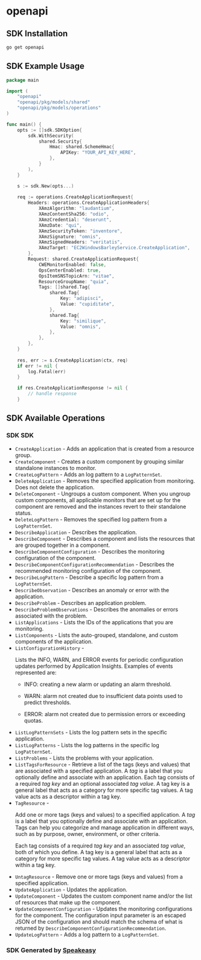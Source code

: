 # openapi

<!-- Start SDK Installation -->
## SDK Installation

```bash
go get openapi
```
<!-- End SDK Installation -->

## SDK Example Usage
<!-- Start SDK Example Usage -->
```go
package main

import (
    "openapi"
    "openapi/pkg/models/shared"
    "openapi/pkg/models/operations"
)

func main() {
    opts := []sdk.SDKOption{
        sdk.WithSecurity(
            shared.Security{
                Hmac: shared.SchemeHmac{
                    APIKey: "YOUR_API_KEY_HERE",
                },
            }
        ),
    }

    s := sdk.New(opts...)
    
    req := operations.CreateApplicationRequest{
        Headers: operations.CreateApplicationHeaders{
            XAmzAlgorithm: "laudantium",
            XAmzContentSha256: "odio",
            XAmzCredential: "deserunt",
            XAmzDate: "qui",
            XAmzSecurityToken: "inventore",
            XAmzSignature: "omnis",
            XAmzSignedHeaders: "veritatis",
            XAmzTarget: "EC2WindowsBarleyService.CreateApplication",
        },
        Request: shared.CreateApplicationRequest{
            CWEMonitorEnabled: false,
            OpsCenterEnabled: true,
            OpsItemSNSTopicArn: "vitae",
            ResourceGroupName: "quia",
            Tags: []shared.Tag{
                shared.Tag{
                    Key: "adipisci",
                    Value: "cupiditate",
                },
                shared.Tag{
                    Key: "similique",
                    Value: "omnis",
                },
            },
        },
    }
    
    res, err := s.CreateApplication(ctx, req)
    if err != nil {
        log.Fatal(err)
    }

    if res.CreateApplicationResponse != nil {
        // handle response
    }
```
<!-- End SDK Example Usage -->

<!-- Start SDK Available Operations -->
## SDK Available Operations

### SDK SDK

* `CreateApplication` - Adds an application that is created from a resource group.
* `CreateComponent` - Creates a custom component by grouping similar standalone instances to monitor.
* `CreateLogPattern` - Adds an log pattern to a <code>LogPatternSet</code>.
* `DeleteApplication` - Removes the specified application from monitoring. Does not delete the application.
* `DeleteComponent` - Ungroups a custom component. When you ungroup custom components, all applicable monitors that are set up for the component are removed and the instances revert to their standalone status.
* `DeleteLogPattern` - Removes the specified log pattern from a <code>LogPatternSet</code>.
* `DescribeApplication` - Describes the application.
* `DescribeComponent` - Describes a component and lists the resources that are grouped together in a component.
* `DescribeComponentConfiguration` - Describes the monitoring configuration of the component.
* `DescribeComponentConfigurationRecommendation` - Describes the recommended monitoring configuration of the component.
* `DescribeLogPattern` - Describe a specific log pattern from a <code>LogPatternSet</code>.
* `DescribeObservation` - Describes an anomaly or error with the application.
* `DescribeProblem` - Describes an application problem.
* `DescribeProblemObservations` - Describes the anomalies or errors associated with the problem.
* `ListApplications` - Lists the IDs of the applications that you are monitoring. 
* `ListComponents` - Lists the auto-grouped, standalone, and custom components of the application.
* `ListConfigurationHistory` - <p> Lists the INFO, WARN, and ERROR events for periodic configuration updates performed by Application Insights. Examples of events represented are: </p> <ul> <li> <p>INFO: creating a new alarm or updating an alarm threshold.</p> </li> <li> <p>WARN: alarm not created due to insufficient data points used to predict thresholds.</p> </li> <li> <p>ERROR: alarm not created due to permission errors or exceeding quotas. </p> </li> </ul>
* `ListLogPatternSets` - Lists the log pattern sets in the specific application.
* `ListLogPatterns` - Lists the log patterns in the specific log <code>LogPatternSet</code>.
* `ListProblems` - Lists the problems with your application.
* `ListTagsForResource` - Retrieve a list of the tags (keys and values) that are associated with a specified application. A <i>tag</i> is a label that you optionally define and associate with an application. Each tag consists of a required <i>tag key</i> and an optional associated <i>tag value</i>. A tag key is a general label that acts as a category for more specific tag values. A tag value acts as a descriptor within a tag key.
* `TagResource` - <p>Add one or more tags (keys and values) to a specified application. A <i>tag</i> is a label that you optionally define and associate with an application. Tags can help you categorize and manage application in different ways, such as by purpose, owner, environment, or other criteria. </p> <p>Each tag consists of a required <i>tag key</i> and an associated <i>tag value</i>, both of which you define. A tag key is a general label that acts as a category for more specific tag values. A tag value acts as a descriptor within a tag key.</p>
* `UntagResource` - Remove one or more tags (keys and values) from a specified application.
* `UpdateApplication` - Updates the application.
* `UpdateComponent` - Updates the custom component name and/or the list of resources that make up the component.
* `UpdateComponentConfiguration` - Updates the monitoring configurations for the component. The configuration input parameter is an escaped JSON of the configuration and should match the schema of what is returned by <code>DescribeComponentConfigurationRecommendation</code>. 
* `UpdateLogPattern` - Adds a log pattern to a <code>LogPatternSet</code>.

<!-- End SDK Available Operations -->

### SDK Generated by [Speakeasy](https://docs.speakeasyapi.dev/docs/using-speakeasy/client-sdks)

